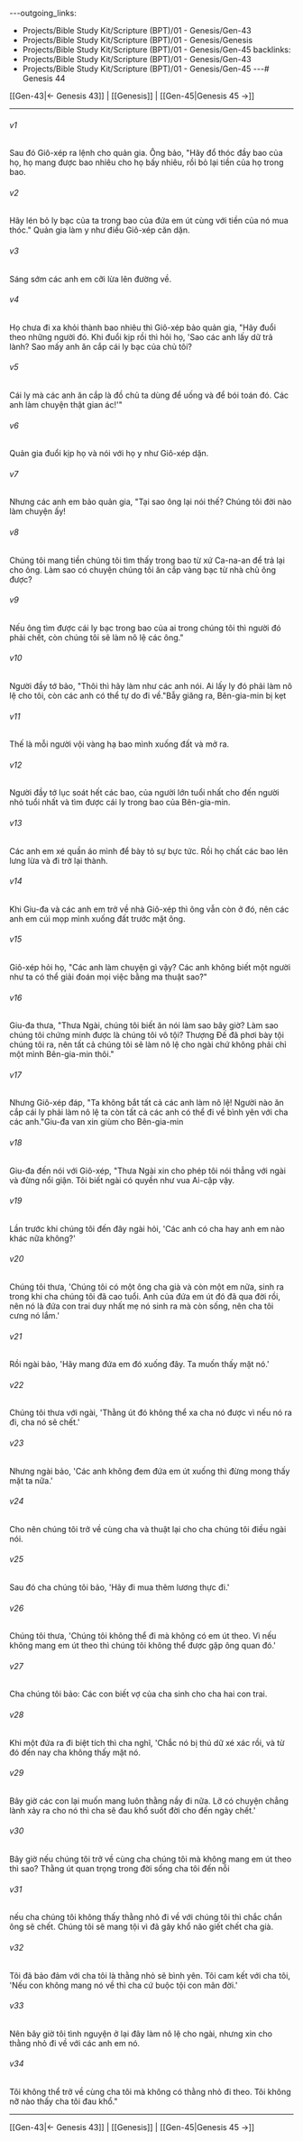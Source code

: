 ---outgoing_links:
  - Projects/Bible Study Kit/Scripture (BPT)/01 - Genesis/Gen-43
  - Projects/Bible Study Kit/Scripture (BPT)/01 - Genesis/Genesis
  - Projects/Bible Study Kit/Scripture (BPT)/01 - Genesis/Gen-45
backlinks:
  - Projects/Bible Study Kit/Scripture (BPT)/01 - Genesis/Gen-43
  - Projects/Bible Study Kit/Scripture (BPT)/01 - Genesis/Gen-45
---# Genesis 44

[[Gen-43|← Genesis 43]] | [[Genesis]] | [[Gen-45|Genesis 45 →]]
***



###### v1 
Sau đó Giô-xép ra lệnh cho quản gia. Ông bảo, "Hãy đổ thóc đầy bao của họ, họ mang được bao nhiêu cho họ bấy nhiêu, rồi bỏ lại tiền của họ trong bao. 

###### v2 
Hãy lén bỏ ly bạc của ta trong bao của đứa em út cùng với tiền của nó mua thóc." Quản gia làm y như điều Giô-xép căn dặn. 

###### v3 
Sáng sớm các anh em cỡi lừa lên đường về. 

###### v4 
Họ chưa đi xa khỏi thành bao nhiêu thì Giô-xép bảo quản gia, "Hãy đuổi theo những người đó. Khi đuổi kịp rồi thì hỏi họ, 'Sao các anh lấy dữ trả lành? Sao mấy anh ăn cắp cái ly bạc của chủ tôi? 

###### v5 
Cái ly mà các anh ăn cắp là đồ chủ ta dùng để uống và để bói toán đó. Các anh làm chuyện thật gian ác!'" 

###### v6 
Quản gia đuổi kịp họ và nói với họ y như Giô-xép dặn. 

###### v7 
Nhưng các anh em bảo quản gia, "Tại sao ông lại nói thế? Chúng tôi đời nào làm chuyện ấy! 

###### v8 
Chúng tôi mang tiền chúng tôi tìm thấy trong bao từ xứ Ca-na-an để trả lại cho ông. Làm sao có chuyện chúng tôi ăn cắp vàng bạc từ nhà chủ ông được? 

###### v9 
Nếu ông tìm được cái ly bạc trong bao của ai trong chúng tôi thì người đó phải chết, còn chúng tôi sẽ làm nô lệ các ông." 

###### v10 
Người đầy tớ bảo, "Thôi thì hãy làm như các anh nói. Ai lấy ly đó phải làm nô lệ cho tôi, còn các anh có thể tự do đi về."Bẫy giăng ra, Bên-gia-min bị kẹt 

###### v11 
Thế là mỗi người vội vàng hạ bao mình xuống đất và mở ra. 

###### v12 
Người đầy tớ lục soát hết các bao, của người lớn tuổi nhất cho đến người nhỏ tuổi nhất và tìm được cái ly trong bao của Bên-gia-min. 

###### v13 
Các anh em xé quần áo mình để bày tỏ sự bực tức. Rồi họ chất các bao lên lưng lừa và đi trở lại thành. 

###### v14 
Khi Giu-đa và các anh em trở về nhà Giô-xép thì ông vẫn còn ở đó, nên các anh em cúi mọp mình xuống đất trước mặt ông. 

###### v15 
Giô-xép hỏi họ, "Các anh làm chuyện gì vậy? Các anh không biết một người như ta có thể giải đoán mọi việc bằng ma thuật sao?" 

###### v16 
Giu-đa thưa, "Thưa Ngài, chúng tôi biết ăn nói làm sao bây giờ? Làm sao chúng tôi chứng minh được là chúng tôi vô tội? Thượng Đế đã phơi bày tội chúng tôi ra, nên tất cả chúng tôi sẽ làm nô lệ cho ngài chứ không phải chỉ một mình Bên-gia-min thôi." 

###### v17 
Nhưng Giô-xép đáp, "Ta không bắt tất cả các anh làm nô lệ! Người nào ăn cắp cái ly phải làm nô lệ ta còn tất cả các anh có thể đi về bình yên với cha các anh."Giu-đa van xin giùm cho Bên-gia-min 

###### v18 
Giu-đa đến nói với Giô-xép, "Thưa Ngài xin cho phép tôi nói thẳng với ngài và đừng nổi giận. Tôi biết ngài có quyền như vua Ai-cập vậy. 

###### v19 
Lần trước khi chúng tôi đến đây ngài hỏi, 'Các anh có cha hay anh em nào khác nữa không?' 

###### v20 
Chúng tôi thưa, 'Chúng tôi có một ông cha già và còn một em nữa, sinh ra trong khi cha chúng tôi đã cao tuổi. Anh của đứa em út đó đã qua đời rồi, nên nó là đứa con trai duy nhất mẹ nó sinh ra mà còn sống, nên cha tôi cưng nó lắm.' 

###### v21 
Rồi ngài bảo, 'Hãy mang đứa em đó xuống đây. Ta muốn thấy mặt nó.' 

###### v22 
Chúng tôi thưa với ngài, 'Thằng út đó không thể xa cha nó được vì nếu nó ra đi, cha nó sẽ chết.' 

###### v23 
Nhưng ngài bảo, 'Các anh không đem đứa em út xuống thì đừng mong thấy mặt ta nữa.' 

###### v24 
Cho nên chúng tôi trở về cùng cha và thuật lại cho cha chúng tôi điều ngài nói. 

###### v25 
Sau đó cha chúng tôi bảo, 'Hãy đi mua thêm lương thực đi.' 

###### v26 
Chúng tôi thưa, 'Chúng tôi không thể đi mà không có em út theo. Vì nếu không mang em út theo thì chúng tôi không thể được gặp ông quan đó.' 

###### v27 
Cha chúng tôi bảo: Các con biết vợ của cha sinh cho cha hai con trai. 

###### v28 
Khi một đứa ra đi biệt tích thì cha nghĩ, 'Chắc nó bị thú dữ xé xác rồi, và từ đó đến nay cha không thấy mặt nó. 

###### v29 
Bây giờ các con lại muốn mang luôn thằng nầy đi nữa. Lỡ có chuyện chẳng lành xảy ra cho nó thì cha sẽ đau khổ suốt đời cho đến ngày chết.' 

###### v30 
Bây giờ nếu chúng tôi trở về cùng cha chúng tôi mà không mang em út theo thì sao? Thằng út quan trọng trong đời sống cha tôi đến nỗi 

###### v31 
nếu cha chúng tôi không thấy thằng nhỏ đi về với chúng tôi thì chắc chắn ông sẽ chết. Chúng tôi sẽ mang tội vì đã gây khổ não giết chết cha già. 

###### v32 
Tôi đã bảo đảm với cha tôi là thằng nhỏ sẽ bình yên. Tôi cam kết với cha tôi, 'Nếu con không mang nó về thì cha cứ buộc tội con mãn đời.' 

###### v33 
Nên bây giờ tôi tình nguyện ở lại đây làm nô lệ cho ngài, nhưng xin cho thằng nhỏ đi về với các anh em nó. 

###### v34 
Tôi không thể trở về cùng cha tôi mà không có thằng nhỏ đi theo. Tôi không nỡ nào thấy cha tôi đau khổ."

***
[[Gen-43|← Genesis 43]] | [[Genesis]] | [[Gen-45|Genesis 45 →]]
